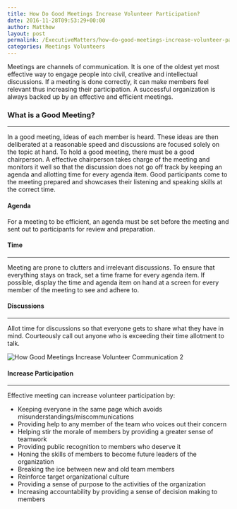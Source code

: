 ```yaml
---
title: How Do Good Meetings Increase Volunteer Participation?
date: 2016-11-28T09:53:29+00:00
author: Matthew
layout: post
permalink: /ExecutiveMatters/how-do-good-meetings-increase-volunteer-participation/
categories: Meetings Volunteers
---
```

Meetings are channels of communication. It is one of the oldest yet most effective way to engage people into civil, creative and intellectual discussions. If a meeting is done correctly, it can make members feel relevant thus increasing their participation. A successful organization is always backed up by an effective and efficient meetings. 

### What is a Good Meeting?

**** 

In a good meeting, ideas of each member is heard. These ideas are then deliberated at a reasonable speed and discussions are focused solely on the topic at hand. To hold a good meeting, there must be a good chairperson. A effective chairperson takes charge of the meeting and monitors it well so that the discussion does not go off track by keeping an agenda and allotting time for every agenda item. Good participants come to the meeting prepared and showcases their listening and speaking skills at the correct time. 

#### Agenda

For a meeting to be efficient, an agenda must be set before the meeting and sent out to participants for review and preparation. 

#### Time

**** 

Meeting are prone to clutters and irrelevant discussions. To ensure that everything stays on track, set a time frame for every agenda item. If possible, display the time and agenda item on hand at a screen for every member of the meeting to see and adhere to. 

#### Discussions

**** 

Allot time for discussions so that everyone gets to share what they have in mind. Courteously call out anyone who is exceeding their time allotment to talk.

<img title="How Good Meetings Increase Volunteer Communication 2" class="img-fluid" alt="How Good Meetings Increase Volunteer Communication 2" src="http://processpa.com/wp-content/uploads/2016/11/How-Good-Meetings-Increase-Volunteer-Communication-2_thumb.png" />

#### Increase Participation

**** 

Effective meeting can increase volunteer participation by: 

  * Keeping everyone in the same page which avoids misunderstandings/miscommunications 
  * Providing help to any member of the team who voices out their concern
  * Helping stir the morale of members by providing a greater sense of teamwork
  * Providing public recognition to members who deserve it
  * Honing the skills of members to become future leaders of the organization
  * Breaking the ice between new and old team members
  * Reinforce target organizational culture
  * Providing a sense of purpose to the activities of the organization
  * Increasing accountability by providing a sense of decision making to members
